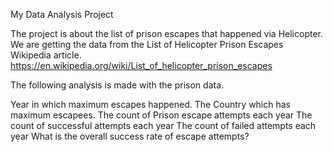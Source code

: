 My Data Analysis Project

The project is about the list of prison escapes that happened via Helicopter.
We are getting the data from the List of Helicopter Prison Escapes Wikipedia article. 
https://en.wikipedia.org/wiki/List_of_helicopter_prison_escapes

The following analysis is made with the prison data.

Year in which maximum escapes happened.
The Country which has maximum escapees.
The count of Prison escape attempts each year
The count of successful attempts each year
The count of failed attempts each year
What is the overall success rate of escape attempts?
